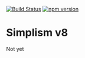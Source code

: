 [![Build Status](https://travis-ci.org/kslhunter/simplism8.svg?branch=master)](https://travis-ci.org/kslhunter/simplism8)
[![npm version](https://badge.fury.io/js/%40simplism%2Fcore.svg)](https://www.npmjs.com/@simplism/core)

# Simplism v8

Not yet